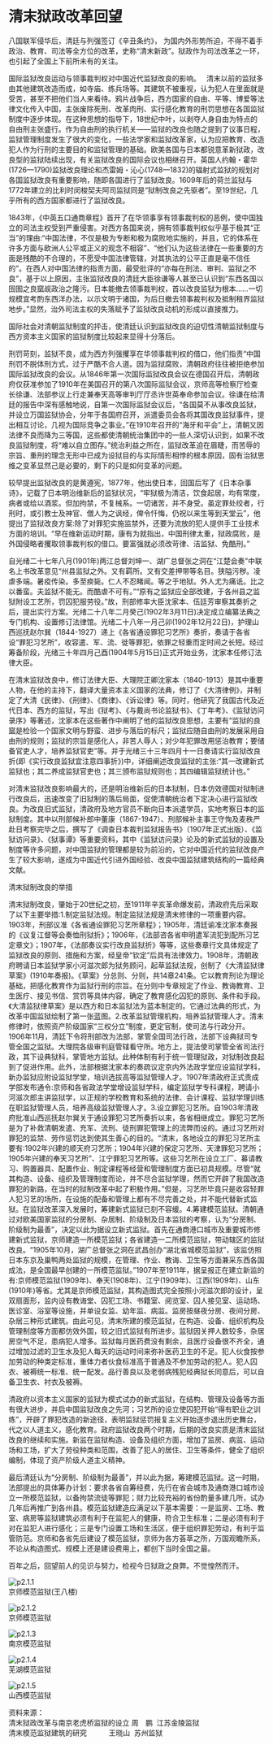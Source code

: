 # 清末狱政改革回望

八国联军侵华后，清廷与列强签订《辛丑条约》， 为国内外形势所迫，不得不着手政治、教育、司法等全方位的改革，史称“清末新政”。狱政作为司法改革之一环， 也引起了全国上下前所未有的关注。

国际监狱改良运动与领事裁判权对中国近代监狱改良的影响。
 
清末以前的监狱多由其他建筑改造而成，如寺庙、练兵场等。其建筑不被重视，认为犯人在里面就是受苦，甚至不把他们当人来看待。鸦片战争后，西方国家的自由、平等、博爱等法律文化传入中国，主张废除死刑、改革肉刑、实行感化教育的刑罚思想在各国监狱制度中逐步体现。在这种思想的指导下，18世纪中叶，以剥夺人身自由为特点的自由刑主张盛行。作为自由刑的执行机关——监狱的改良也随之提到了议事日程，监狱管理制度发生了很大的变化，一些法学家和监狱改革家，认为应把教育、改造犯人作为行刑的主要目的和监狱管理的基础。欧美各国与日本都锐意革新狱政，改良型的监狱陆续出现，有关监狱改良的国际会议也相继召开。英国人约翰・霍华(1726—1790)监狱改良理论和杰雷姆・沁心(1748—1832)的辐射式监狱的规划对各国监狱改良有重要影响，随即各国进行了监狱改良。1609年后的荷兰监狱与1772年建立的比利时闵梭契夫阿司监狱同是“狱制改良之先驱者”。至19世纪，几乎所有的西方国家都进行了监狱改良。

1843年，《中英五口通商章程》首开了在华领事享有领事裁判权的恶例，使中国独立的司法主权受到严重侵害。对西方各国来说，拥有领事裁判权似乎基于极其“正当”的理由:“中国法律，不仅是极为专断和极为腐败地实施的，并且，它的体系在许多方面与欧洲人公平或正义的观念不相容”、“他们认为这些法律在一些重要的方面是残酷的不合理的，不愿受中国法律管辖，对其执法的公平正直是毫不信任的”。在西人对中国法律的指责方面，最受批评的“亦每在刑法、审判、监狱之不良”，基于以上原因，主张监狱改良的清廷大臣徐谦等人甚至已认识到“东西各国以囹圄之良窳觇政治之隆污。日本能撤去领事裁判权，首以改良监狱为根本……一切规模宜考酌东西洋办法，以示文明于诸国，为后日撤去领事裁判权及抵制租界监狱地步。”显然，治外司法主权的失落赋予了监狱改良动机的形成以直接推力。

国际社会对清朝监狱制度的抨击，使清廷认识到监狱改良的迫切性清朝监狱制度与西方资本主义国家的监狱制度比较起来显得十分落后。

刑罚苛刻，监狱不良，成为西方列强攫享在华领事裁判权的借口，他们指责“中国刑罚不脱体刑方式，过于严酷不合人道。因为监狱腐败，清朝政府往往被拒绝参加国际监狱改良的会议。从1846年第一次国际监狱改良会议在德国召开后，清朝政府仅获准参加了1910年在美国召开的第八次国际监狱会议，京师高等检察厅检查长徐谦、法部参议上行走兼奉天高等审判厅厅丞许世英奉命参加会议。徐谦在给清廷的报告中深有感触地说，自第一次国际监狱会议后，“各国莫不从事改良监狱，并设立万国监狱协会，分年于各国府召开，派遣委员会各将其国改良监狱事件，提出相互讨论，几视为国际竞争之事业。”在1910年召开的“海牙和平会”上，清朝又因法律不良而降为三等国，这些都使清朝统治集团中的一些人深切认识到，如果不改良监狱制度，将“难以自立图存。”统治利益之所在，监狱改革迫在眉睫，而苦辱的宗旨、重刑的理念无形中已成为设狱目的与实际情形相悖的根本原因，固有治狱思维之变革显然己是必要的，剩下的只是如何变革的问题。

较早提出监狱改良的是黄遵宪，1877年，他出使日本，回国后写了《日本杂事诗》，记载了日本明治维新后的监狱状况，“牢狱极为清洁，饮食起居，均有常度，病者或给以酒浆。但加拘禁，不复械系。一切诸苦，并不身受。虽定罪处绞者，行刑时，或引教士及神官、僧人为之讽经，俾令忏悔，仍祝以来生等到天堂云”，他提出了监狱改良方案:除了对罪犯实施监禁外，还要为流放的犯人提供手工业技术方面的培训。“早在维新运动时期，康有为就指出，中国刑律太重，狱政腐败，是外国侵略者攫取领事裁判权的借口。要富强就必须改苛律、洁监狱、免酷刑。”

自光绪二十七年八月(1901年)两江总督刘坤一、湖广总督张之洞在“江楚会奏”中联名上书改革意见“州县监狱之外。又有羁所。又有交差押带等名目。狭隘污秽。凌虐多端。暑疫传染。多至瘐毙。仁人不忍睹闻。等之于地狱。外人尤为痛诋。比之以番蛮。夫监狱不能无。而酷虐不可有。”“原有之监狱应全部改建，于各州县之监狱附设工艺所，罚囚犯服劳役。”故，刑部修率大臣沈家本、伍廷芳审察其奏折之后，提出实行方案。光绪二十八年二月癸己(1902年3月11日)决定成立编纂法典之专门机构、设置修订法律馆。光绪二十八年一月己卯(1902年12月22日)，护理山西巡抚赵尔巽（1844-1927）递上《各省通设罪犯习艺所》奏折，奏请于各省设“罪犯习艺所”，收容遣、军、流、徙等罪犯，依罪之轻重而定时间之长短。经过筹备阶段，光绪三十年四月己酉(1904年5月15日)正式开始业务，沈家本任修订法律大臣。

在清末监狱改良中，修订法律大臣、大理院正卿沈家本（1840-1913）是其中重要人物，在他的主持下，翻译大量资本主义国家的法典，修订了《大清律例》，并制定了大清《民律》、《刑律》、《商律》、《诉讼律》等。同时，他研究了我国古代及近代日本、西方的监狱，写出《狱考》、《与戴尚书论监狱书》、《丁年考》、《监狱访问录序》等著述，沈家本在这些著作中阐明了他的监狱改良思想，主要有“监狱的良窳是检验一个国家文明与野蛮、进步与落后的标尺；监狱应随自由刑的发展采用自由刑的规则；监狱的宗旨是感化人，非苦人辱人；对少年犯罪改用惩治教育；要储备官吏人才，培养监狱官吏”等。并于光绪三十三年四月十一日奏请实行监狱改良折(即《实行改良监狱宜注意四事折》)中，详细阐述改良监狱的主张:“其一改建新式监狱也；其二养成监狱官吏也；其三颁布监狱规则也；其四编辑监狱统计也。”

对清末监狱改良影响最大的，还是明治维新后的日本狱制，日本仿效德国对狱制进行改良后，迅速改变了旧狱制的落后局面，促使清朝统治者下定决心进行监狱改良。为改良旧式监狱，清政府及地方官员不断向日本派遣学员，实地考察日本的监狱制度。其中以刑部候补郎中董康（1867-1947）、刑部候补主事王守恂及麦秩严赴日考察完毕之后，撰写了《调查日本裁判监狱报告书》（1907年正式出版）、《监狱访问录》、《狱事谭》等重要资料，其中《监狱访问录》论及的新式监狱的设置及制度等许多问题，对中国监狱的管理都是较为前沿的，它对中国近代的监狱改良产生了较大影响，遂成为中国近代引进外国经验、改良中国监狱建筑结构的一篇经典文献。

清末狱制改良的举措

清末狱制改良，肇始于20世纪之初，至1911年辛亥革命爆发前，清政府先后采取了以下主要举措:1.制定监狱法规。制定监狱法规是清末修律的一项重要内容。1903年，刑部议准《各省通设罪犯习艺所章程》；1905年，清廷谕准沈家本奏报的《议复江督等会奏恤刑狱折》；1906年，《法部咨各省申明遣军流犯到配所习艺定章文》；1907年，《法部奏议实行改良监狱折》等等，这些奏章行文具体规定了监狱改良的原则、措施和方案，经皇帝“钦定”后具有法律效力。1908年，清朝政府聘请日本监狱学家小河滋次郎为狱务顾问，起草监狱法规，创制了《大清监狱律草案》(1910年奏报)。《草案》分总则、分则，共14章241条。它以教育刑论为理论基础，把感化教育作为监狱行刑的宗旨。在分则中专章规定了作业、教诲教育、卫生医疗、接见书信、赏罚等具体内容，确定了教育感化囚犯的原则、条件和手段。《大清监狱律草案》是以西方和日本监狱法为蓝本制定的。它通过法典的形式，为改革中国监狱绘制了第一张蓝图。2.改革监狱管理机构，培养监狱管理人才。清末修律时，依照资产阶级国家“三权分立”制度，更定官制，使司法与行政分开。1906年11月，清廷下令将刑部改为法部，掌管全国司法行政，法部下设典狱司专管全国之监狱。大理院各级审判庭管辖看守所。地方上，提法使司掌管全省司法行政，其下设典狱科，掌管地方监狱。此种体制有利于统一管理狱政，对狱制改良起到了促进作用。此外，法部根据沈家本的奏疏议定京内外法政学堂应设监狱学科，新办监狱应附设监狱学堂，培训选拔高等监狱管理人才。1907年清政府正式责成学部发布通令:京师和各省政法学堂增设监狱学科，编定监狱学专科课程，聘请小河滋次郎主讲监狱学，以正规的学校教育和系统的法律、会计课程、监狱学理训练在职监狱管理人员，培养高级监狱管理人才。3.设立罪犯习艺所。自1903年清政府批准山西巡抚赵尔巽关于通设罪犯习艺所奏折以来，各省相继成立。罪犯习艺所是为了补救清朝发遣、充军、流刑、徒刑罪犯管理上的流弊而设的。通过习艺所对罪犯的监禁、劳作惩罚达到使其生善心的目的。“清末，各地设立的罪犯习艺所主要有:1902年兴建的顺天府习艺所；1904年兴建的保定习艺所、天津罪犯习艺所；1905年兴建的奉天习艺所”、江宁罪犯习艺所等。这些习艺所在设立工厂、募请教习、购置器具、配置作业、制定课程等经营和管理制度方面已初具规模。尽管“就其构造、设备、组织及管理制度而论，并不尽合监狱学理，然而它开辟了我国改造罪犯的新路，在当时的狱制改革中起了积极作用。”但是，习艺所毕竟只是收容轻罪人犯习艺的场所，在设施的配备和管理上都有不尽完善之处，并不能代替新式监狱。在监狱改革深入发展时，筹建新式监狱已刻不容缓。4.筹建模范监狱。清朝通过对欧美国家监狱的分房制、杂居制、阶级制及日本监狱的考察，认为“分房制、阶级制为最善”，决定以此为据设立新式监狱。首先在通商港口城市及重要城市修建新式监狱，京师建造一所模范监狱；各省建造一二所模范监狱，带动辖区的监狱改良。“1905年10月，湖广总督张之洞在武昌创办“湖北省城模范监狱”，该监仿照日本东京及巢鸭两处监狱的规模，在管理、作业、教诲、卫生等方面兼采东西各国成法，是全国最早创建的一所模范监狱。”1907年至1911年，据呈报正在建立新监的有:京师模范监狱(1909年)、奉天(1908年)、江宁(1909年)、江西(1909年)、山东(1910年)等省。尤其是京师模范监狱，其构造图式完全按照小河滋次郎的设计，呈双扇面形，监内设有教诲堂、囚犯工场、书籍室、阅览室、囚人接见室、运动场、医诊室、浴室等设施，并单设女监、幼年监、病监。监房按昼夜分房、夜间分房、杂居三种形式建筑。由此可见，清末所建的模范监狱，在构造、设备、组织机构及管理制度等方面都仿效外国，较之旧式监狱有所进步。监狱因关押人数较多，杂居房空气不足，患病犯人增多。监狱每月医药费没有剩余，且医疗设备很不齐全，通过增加过滤的卫生水及犯人每天的运动时间来弥补医药卫生的不足。犯人伙食按参加劳动的种类定标准，重体力者伙食标准高于普通及不参加劳动的犯人。犯人囚衣、被褥统一标准、统一配发。品行善良以及老弱病残犯经典狱长同意后，可以自备卫生衣、衬衣及被褥。

清政府以资本主义国家的监狱为模式试办的新式监狱，在结构、管理及设备等方面有很大进步，并启中国监狱改良之先河；习艺所的设立使囚犯开始“得有职业之训练”，开辟了罪犯改造的新途径，表明监狱惩罚报复主义开始逐步退出历史舞台，代之以人道主义，感化教育。政府监狱改良两个时期，后期的改良实质是清末监狱改良的继续和实施。新监在监狱构造、设备及组织方面，增加了监房、病监、运动场和工场，扩大了劳役种类和范围，改善了犯人的居住、卫生等条件，健全了组织编制，体现了资产阶级人道主义精神。

最后清廷认为“分房制、阶级制为最善”，并以此为据，筹建模范监狱。这一时期，法部提出的具体筹办计划：要求各省自筹经费，先行在省会城市及通商港口城市设立一所模范监狱，以备拘禁流徒等罪犯；财力比较充裕的省份酌量多建几所，试办几年后再推广到各州县。模范监狱建造应满足以下基本需要：一是监房、工场、教室、病房等监狱建筑必须有利于在监犯人的健康，符合卫生标准；二是必须有利于对在监犯人进行感化；三是专门设置工场和生活区，便于组织罪犯劳动，有利于监管防范。京师和各省先后建设了模范监狱，京师为各方荟萃之所，万国观瞻所系，不论从构造图式、规模上还是建设费用上，都创下当时全国之最。

百年之后，回望前人的见识与努力，检视今日狱政之良弊。不觉惶然而汗。

![p2.1.1](./images/2.1.1.jpg)  
京师模范监狱(王八楼)  

![p2.1.2](./images/2.1.2.jpg)  
京师模范监狱  

![p2.1.3](./images/2.1.3.jpg)  
南京模范监狱  

![p2.1.4](./images/2.1.4.jpg)  
芜湖模范监狱  

![p2.1.5](./images/2.1.5.jpg)  
山西模范监狱

资料来源：  
清末狱政改革与南京老虎桥监狱的设立 周　鹏  江苏金陵监狱  
清末模范监狱建筑的研究           王晓山  苏州监狱